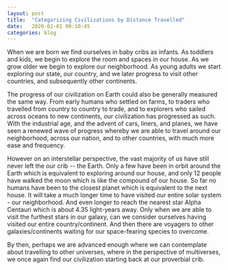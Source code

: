 ```yaml
---
layout: post
title:  "Categorizing Civilizations by Distance Travelled"
date:   2020-02-01 00:10:45
categories: blog
---
```

When we are born we find ourselves in baby cribs as infants. As toddlers and kids, we begin to explore the room and spaces in our house. As we grow older we begin to explore our neighborhood. As young adults we start exploring our state, our country, and we later progress to visit other countries, and subsequently other continents. 

The progress of our civilization on Earth could also be generally measured the same way. From early humans who settled on farms, to traders who travelled from country to country to trade, and to explorers who sailed across oceans to new continents, our civilization has progressed as such. With the industrial age, and the advent of cars, liners, and planes, we have seen a renewed wave of progress whereby we are able to travel around our neighborhood, across our nation, and to other countries, with much more ease and frequency. 

However on an interstellar perspective, the vast majority of us have still never left the our crib -- the Earth. Only a few have been in orbit around the Earth which is equivalent to exploring around our house, and only 12 people have walked the moon which is like the compound of our house. So far no humans have been to the closest planet which is equivalent to the next house. It will take a much longer time to have visited our entire solar system - our neighborhood. And even longer to reach the nearest star Alpha Centauri which is about 4.35 light-years away. Only when we are able to visit the furthest stars in our galaxy, can we consider ourselves having visited our entire country/continent. And then there are voyagers to other galaxies/continents waiting for our space-fearing species to overcome.

By then, perhaps we are advanced enough where we can contemplate about travelling to other universes, where in the perspective of multiverses, we once again find our civilization starting back at our proverbial crib.